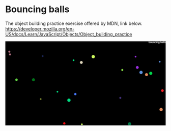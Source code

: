 # Bouncing balls

The object building practice exercise offered by MDN, link below.
https://developer.mozilla.org/en-US/docs/Learn/JavaScript/Objects/Object_building_practice

![](image/1.png)